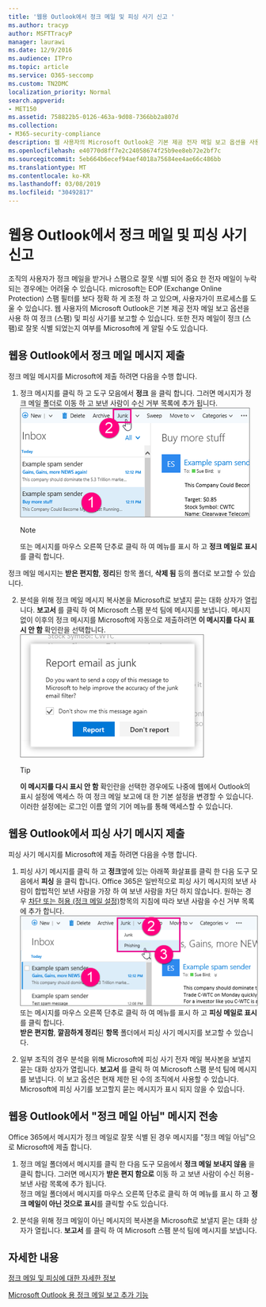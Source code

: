 ```yaml
---
title: '웹용 Outlook에서 정크 메일 및 피싱 사기 신고 '
ms.author: tracyp
author: MSFTTracyP
manager: laurawi
ms.date: 12/9/2016
ms.audience: ITPro
ms.topic: article
ms.service: O365-seccomp
ms.custom: TN2DMC
localization_priority: Normal
search.appverid:
- MET150
ms.assetid: 758822b5-0126-463a-9d08-7366bb2a807d
ms.collection:
- M365-security-compliance
description: 웹 사용자의 Microsoft Outlook은 기본 제공 전자 메일 보고 옵션을 사용 하 여 정크 (스팸) 및 피싱 사기를 보고할 수 있습니다. 또한 전자 메일이 정크 (스팸)로 잘못 식별 되었는지 여부를 Microsoft에 게 알릴 수도 있습니다.
ms.openlocfilehash: e40770d8ff7e2c24058674f25b9ee8eb72e2bf7c
ms.sourcegitcommit: 5eb664b6ecef94aef4018a75684ee4ae66c486bb
ms.translationtype: MT
ms.contentlocale: ko-KR
ms.lasthandoff: 03/08/2019
ms.locfileid: "30492817"
---
```

# <a name="report-junk-email-and-phishing-scams-in-outlook-on-the-web"></a>웹용 Outlook에서 정크 메일 및 피싱 사기 신고 

조직의 사용자가 정크 메일을 받거나 스팸으로 잘못 식별 되어 중요 한 전자 메일이 누락 되는 경우에는 어려울 수 있습니다. microsoft는 EOP (Exchange Online Protection) 스팸 필터를 보다 정확 하 게 조정 하 고 있으며, 사용자가이 프로세스를 도울 수 있습니다. 웹 사용자의 Microsoft Outlook은 기본 제공 전자 메일 보고 옵션을 사용 하 여 정크 (스팸) 및 피싱 사기를 보고할 수 있습니다. 또한 전자 메일이 정크 (스팸)로 잘못 식별 되었는지 여부를 Microsoft에 게 알릴 수도 있습니다.
  
## <a name="submit-junk-messages-in-outlook-on-the-web"></a>웹용 Outlook에서 정크 메일 메시지 제출

정크 메일 메시지를 Microsoft에 제출 하려면 다음을 수행 합니다.
  
1. 정크 메시지를 클릭 하 고 도구 모음에서 **정크** 을 클릭 합니다. 그러면 메시지가 정크 메일 폴더로 이동 하 고 보낸 사람이 수신 거부 목록에 추가 됩니다. 
    ![웹상의 Outlook에서 정크 메일 표시](media/a10ae792-aab6-4374-a041-6c3f732eb2e3.png)
  
    > [!NOTE]
    > 또는 메시지를 마우스 오른쪽 단추로 클릭 하 여 메뉴를 표시 하 고 **정크 메일로 표시**를 클릭 합니다. 
  
정크 메일 메시지는 **받은 편지함**, **정리**된 항목 폴더, **삭제 됨** 등의 폴더로 보고할 수 있습니다. 
  
2. 분석을 위해 정크 메일 메시지 복사본을 Microsoft로 보낼지 묻는 대화 상자가 열립니다. **보고서** 를 클릭 하 여 Microsoft 스팸 분석 팀에 메시지를 보냅니다. 메시지 없이 이후의 정크 메시지를 Microsoft에 자동으로 제출하려면 **이 메시지를 다시 표시 안 함** 확인란을 선택합니다. 
    ![웹의 Outlook에서 Microsoft에 정크 메일 보고](media/e8d3a9f9-6eb6-4309-ba6d-643dffdb6a33.png)
  
    > [!TIP]
    > **이 메시지를 다시 표시 안 함** 확인란을 선택한 경우에도 나중에 웹에서 Outlook의 표시 설정에 액세스 하 여 정크 메일 보고에 대 한 기본 설정을 변경할 수 있습니다. 이러한 설정에는 로그인 이름 옆의 기어 메뉴를 통해 액세스할 수 있습니다. 
  
## <a name="submit-phishing-scam-messages-in-outlook-on-the-web"></a>웹용 Outlook에서 피싱 사기 메시지 제출

피싱 사기 메시지를 Microsoft에 제출 하려면 다음을 수행 합니다.
  
1. 피싱 사기 메시지를 클릭 하 고 **정크**옆에 있는 아래쪽 화살표를 클릭 한 다음 도구 모음에서 **피싱** 을 클릭 합니다. Office 365은 일반적으로 피싱 사기 메시지의 보낸 사람이 합법적인 보낸 사람을 가장 하 여 보낸 사람을 차단 하지 않습니다. 원하는 경우 [차단 또는 허용 (정크 메일 설정)](https://go.microsoft.com/fwlink/?LinkId=627572)항목의 지침에 따라 보낸 사람을 수신 거부 목록에 추가 합니다. 
    ![웹상의 Outlook에서 피싱 사기 전자 메일 표시](media/959bb577-341c-41ee-a159-e46600b2cf8a.png)<br/>또는 메시지를 마우스 오른쪽 단추로 클릭 하 여 메뉴를 표시 하 고 **피싱 메일로 표시**를 클릭 합니다.<br/>**받은 편지함**, **깔끔하게 정리**된 **항목** 폴더에서 피싱 사기 메시지를 보고할 수 있습니다. 
  
2. 일부 조직의 경우 분석을 위해 Microsoft에 피싱 사기 전자 메일 복사본을 보낼지 묻는 대화 상자가 열립니다. **보고서** 를 클릭 하 여 Microsoft 스팸 분석 팀에 메시지를 보냅니다. 이 보고 옵션은 현재 제한 된 수의 조직에서 사용할 수 있습니다. Microsoft에 피싱 사기를 보고할지 묻는 메시지가 표시 되지 않을 수 있습니다. 
    
## <a name="submit-not-junk-messages-in-outlook-on-the-web"></a>웹용 Outlook에서 "정크 메일 아님" 메시지 전송

Office 365에서 메시지가 정크 메일로 잘못 식별 된 경우 메시지를 "정크 메일 아님"으로 Microsoft에 제출 합니다.
  
1. 정크 메일 폴더에서 메시지를 클릭 한 다음 도구 모음에서 **정크 메일 보내지 않음** 을 클릭 합니다. 그러면 메시지가 **받은 편지 함으로** 이동 하 고 보낸 사람이 수신 허용-보낸 사람 목록에 추가 됩니다. <br/>정크 메일 폴더에서 메시지를 마우스 오른쪽 단추로 클릭 하 여 메뉴를 표시 하 고 **정크 메일이 아닌 것으로 표시**를 클릭할 수도 있습니다. 
  
2. 분석을 위해 정크 메일이 아닌 메시지의 복사본을 Microsoft로 보낼지 묻는 대화 상자가 열립니다. **보고서** 를 클릭 하 여 Microsoft 스팸 분석 팀에 메시지를 보냅니다. 
    
## <a name="for-more-information"></a>자세한 내용

[정크 메일 및 피싱에 대한 자세한 정보](https://go.microsoft.com/fwlink/p/?LinkId=270068)

[Microsoft Outlook 용 정크 메일 보고 추가 기능](https://docs.microsoft.com/en-us/office365/securitycompliance/junk-email-reporting-add-in-for-microsoft-outlook)
  
  


